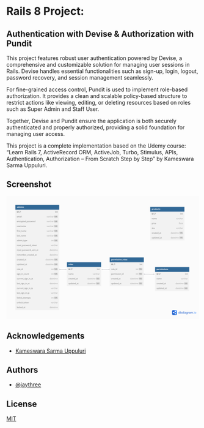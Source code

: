 # Rails 8 Project:
## Authentication with Devise & Authorization with Pundit

This project features robust user authentication powered by Devise, a comprehensive and customizable solution for managing user sessions in Rails. Devise handles essential functionalities such as sign-up, login, logout, password recovery, and session management seamlessly.

For fine-grained access control, Pundit is used to implement role-based authorization. It provides a clean and scalable policy-based structure to restrict actions like viewing, editing, or deleting resources based on roles such as Super Admin and Staff User.

Together, Devise and Pundit ensure the application is both securely authenticated and properly authorized, providing a solid foundation for managing user access.

This project is a complete implementation based on the Udemy course:  
“Learn Rails 7, ActiveRecord ORM, ActiveJob, Turbo, Stimulus, APIs, Authentication, Authorization – From Scratch Step by Step” by Kameswara Sarma Uppuluri.

## Screenshot

![Pundit Role-Based Authorization Diagram](./public/pundit_diagram_v0.png)

## Acknowledgements

- [Kameswara Sarma Uppuluri](https://sefinro.udemy.com/user/ksarma/)

## Authors

- [@jaythree](https://www.linkedin.com/in/giljrx/)

## License

[MIT](https://choosealicense.com/licenses/mit/)
